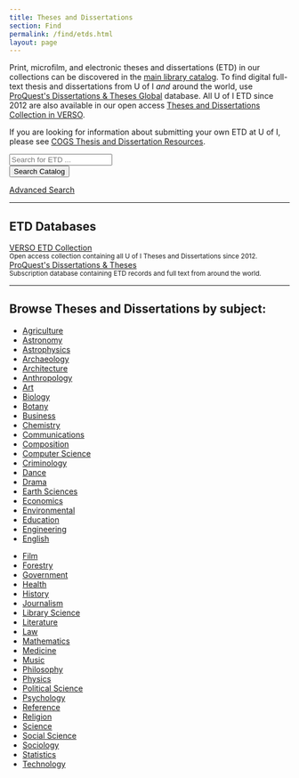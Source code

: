 ```yaml
---
title: Theses and Dissertations
section: Find
permalink: /find/etds.html
layout: page
---
```


Print, microfilm, and electronic theses and dissertations (ETD) in our collections can be discovered in the <a href="https://alliance-uidaho.primo.exlibrisgroup.com/discovery/search?pfilter=rtype,exact,dissertations,AND&tab=Everything&search_scope=DN_and_CI&vid=01ALLIANCE_UID:UID&mode=advanced">main library catalog</a>. To find digital full-text thesis and dissertations from U of I *and* around the world, use <a href="https://uidaho.idm.oclc.org/login?url=https://search.proquest.com/pqdtglobal/index?accountid=14551" target="_blank" rel="noopener">ProQuest's Dissertations & Theses Global</a> database. All U of I ETD since 2012 are also available in our open access <a href="https://verso.uidaho.edu/esploro/search/collections/UI-Theses-and-Dissertations/etds?institution=01ALLIANCE_UID" target="_blank" rel="noopener">Theses and Dissertations Collection in VERSO</a>.

If you are looking for information about submitting your own ETD at U of I, please see <a href="https://www.uidaho.edu/cogs/resources/student-resources/thesis-dissertation" target="_blank" rel="noopener">COGS Thesis and Dissertation Resources</a>.

<div class="card mb-4 searchcontainer">
    <div class="card-body">
        <script>
        function primo_search() {
            var query = document.getElementById("primo-search").value;
            window.open("https://alliance-uidaho.primo.exlibrisgroup.com/discovery/search?pfilter=rtype,exact,dissertations,AND&tab=Everything&search_scope=DN_and_CI&vid=01ALLIANCE_UID:UID&mode=advanced&query=any,contains," + encodeURIComponent(query), "_self" );
        }
        </script>
        <form class="mt-4" role="search" onsubmit="primo_search(); return false;">
            <div class="row g-2 justify-content-center">
                <div class="col-10 col-md-6"><input id="primo-search" class="form-control form-control-lg mb-2" type="search" placeholder="Search for ETD ..." aria-label="Search for Dissertations and Theses"></div>
                <div class="col-10 col-md-2"><button class="btn btn-lg btn-pride-gold text-dark w-100 mb-2" type="submit"><span class="fas fa-search"></span><span class="visually-hidden">Search Catalog</span></button></div>
            </div>
        </form>
        <div class="text-center"><a href="https://alliance-uidaho.primo.exlibrisgroup.com/discovery/search?vid=01ALLIANCE_UID:UID&mode=advanced" class="text-white">Advanced Search</a></div>
    </div>
</div>

--------

## ETD Databases 

<div class="row mb-4">
    <div class="col-md-6">
        <div class="card card-body">
            <a href="https://verso.uidaho.edu/esploro/search/collections/UI-Theses-and-Dissertations/etds?institution=01ALLIANCE_UID" class="btn btn-outline-pride-gold" >VERSO ETD Collection</a>
            <br>
            <small>Open access collection containing all U of I Theses and Dissertations since 2012.</small>
        </div>
    </div>
    <div class="col-md-6">
        <div class="card card-body">
            <a href="https://uidaho.idm.oclc.org/login?url=https://search.proquest.com/pqdtglobal/index?accountid=14551" class="btn btn-outline-pride-gold" >ProQuest's Dissertations &amp; Theses</a>
            <br>
            <small>Subscription database containing ETD records and full text from around the world.</small>
        </div>
    </div>
</div>

--------

## Browse Theses and Dissertations by subject:

<div class="row">
    <div class="col-md-6">
        <ul class="">
            <li><a href="https://alliance-uidaho.primo.exlibrisgroup.com/discovery/search?query=sub,contains,Agriculture,AND&pfilter=rtype,exact,dissertations,AND&tab=Everything&search_scope=DN_and_CI&vid=01ALLIANCE_UID:UID&mode=advanced">Agriculture</a></li>
            <li><a href="https://alliance-uidaho.primo.exlibrisgroup.com/discovery/search?query=sub,contains,Astronomy,AND&pfilter=rtype,exact,dissertations,AND&tab=Everything&search_scope=DN_and_CI&vid=01ALLIANCE_UID:UID&mode=advanced">Astronomy</a></li>
            <li><a href="https://alliance-uidaho.primo.exlibrisgroup.com/discovery/search?query=sub,contains,Astrophysics,AND&pfilter=rtype,exact,dissertations,AND&tab=Everything&search_scope=DN_and_CI&vid=01ALLIANCE_UID:UID&mode=advanced">Astrophysics</a></li>
            <li><a href="https://alliance-uidaho.primo.exlibrisgroup.com/discovery/search?query=sub,contains,Archaeology,AND&pfilter=rtype,exact,dissertations,AND&tab=Everything&search_scope=DN_and_CI&vid=01ALLIANCE_UID:UID&mode=advanced">Archaeology</a></li>
            <li><a href="https://alliance-uidaho.primo.exlibrisgroup.com/discovery/search?query=sub,contains,Architecture,AND&pfilter=rtype,exact,dissertations,AND&tab=Everything&search_scope=DN_and_CI&vid=01ALLIANCE_UID:UID&mode=advanced">Architecture</a></li>
            <li><a href="https://alliance-uidaho.primo.exlibrisgroup.com/discovery/search?query=sub,contains,Anthropology,AND&pfilter=rtype,exact,dissertations,AND&tab=Everything&search_scope=DN_and_CI&vid=01ALLIANCE_UID:UID&mode=advanced">Anthropology</a></li>
            <li><a href="https://alliance-uidaho.primo.exlibrisgroup.com/discovery/search?query=sub,contains,Art,AND&pfilter=rtype,exact,dissertations,AND&tab=Everything&search_scope=DN_and_CI&vid=01ALLIANCE_UID:UID&mode=advanced">Art</a></li>
            <li><a href="https://alliance-uidaho.primo.exlibrisgroup.com/discovery/search?query=sub,contains,Biology,AND&pfilter=rtype,exact,dissertations,AND&tab=Everything&search_scope=DN_and_CI&vid=01ALLIANCE_UID:UID&mode=advanced">Biology</a></li>
            <li><a href="https://alliance-uidaho.primo.exlibrisgroup.com/discovery/search?query=sub,contains,Botany,AND&pfilter=rtype,exact,dissertations,AND&tab=Everything&search_scope=DN_and_CI&vid=01ALLIANCE_UID:UID&mode=advanced">Botany</a></li>
            <li><a href="https://alliance-uidaho.primo.exlibrisgroup.com/discovery/search?query=sub,contains,Business,AND&pfilter=rtype,exact,dissertations,AND&tab=Everything&search_scope=DN_and_CI&vid=01ALLIANCE_UID:UID&mode=advanced">Business</a></li>
            <li><a href="https://alliance-uidaho.primo.exlibrisgroup.com/discovery/search?query=sub,contains,Chemistry,AND&pfilter=rtype,exact,dissertations,AND&tab=Everything&search_scope=DN_and_CI&vid=01ALLIANCE_UID:UID&mode=advanced">Chemistry</a></li>
            <li><a href="https://alliance-uidaho.primo.exlibrisgroup.com/discovery/search?query=sub,contains,Communications,AND&pfilter=rtype,exact,dissertations,AND&tab=Everything&search_scope=DN_and_CI&vid=01ALLIANCE_UID:UID&mode=advanced">Communications</a></li>
            <li><a href="https://alliance-uidaho.primo.exlibrisgroup.com/discovery/search?query=sub,contains,Composition,AND&pfilter=rtype,exact,dissertations,AND&tab=Everything&search_scope=DN_and_CI&vid=01ALLIANCE_UID:UID&mode=advanced">Composition</a></li>
            <li><a href="https://alliance-uidaho.primo.exlibrisgroup.com/discovery/search?query=sub,contains,Computer+Science,AND&pfilter=rtype,exact,dissertations,AND&tab=Everything&search_scope=DN_and_CI&vid=01ALLIANCE_UID:UID&mode=advanced">Computer Science</a></li>
            <li><a href="https://alliance-uidaho.primo.exlibrisgroup.com/discovery/search?query=sub,contains,Criminology,AND&pfilter=rtype,exact,dissertations,AND&tab=Everything&search_scope=DN_and_CI&vid=01ALLIANCE_UID:UID&mode=advanced">Criminology</a></li>
            <li><a href="https://alliance-uidaho.primo.exlibrisgroup.com/discovery/search?query=sub,contains,Dance,AND&pfilter=rtype,exact,dissertations,AND&tab=Everything&search_scope=DN_and_CI&vid=01ALLIANCE_UID:UID&mode=advanced">Dance</a></li>
            <li><a href="https://alliance-uidaho.primo.exlibrisgroup.com/discovery/search?query=sub,contains,Drama,AND&pfilter=rtype,exact,dissertations,AND&tab=Everything&search_scope=DN_and_CI&vid=01ALLIANCE_UID:UID&mode=advanced">Drama</a></li>
            <li><a href="https://alliance-uidaho.primo.exlibrisgroup.com/discovery/search?query=sub,contains,Earth+Sciences,AND&pfilter=rtype,exact,dissertations,AND&tab=Everything&search_scope=DN_and_CI&vid=01ALLIANCE_UID:UID&mode=advanced">Earth Sciences</a></li>
            <li><a href="https://alliance-uidaho.primo.exlibrisgroup.com/discovery/search?query=sub,contains,Economics,AND&pfilter=rtype,exact,dissertations,AND&tab=Everything&search_scope=DN_and_CI&vid=01ALLIANCE_UID:UID&mode=advanced">Economics</a></li>
            <li><a href="https://alliance-uidaho.primo.exlibrisgroup.com/discovery/search?query=sub,contains,Environmental,AND&pfilter=rtype,exact,dissertations,AND&tab=Everything&search_scope=DN_and_CI&vid=01ALLIANCE_UID:UID&mode=advanced">Environmental</a></li>
            <li><a href="https://alliance-uidaho.primo.exlibrisgroup.com/discovery/search?query=sub,contains,Education,AND&pfilter=rtype,exact,dissertations,AND&tab=Everything&search_scope=DN_and_CI&vid=01ALLIANCE_UID:UID&mode=advanced">Education</a></li>
            <li><a href="https://alliance-uidaho.primo.exlibrisgroup.com/discovery/search?query=sub,contains,Engineering,AND&pfilter=rtype,exact,dissertations,AND&tab=Everything&search_scope=DN_and_CI&vid=01ALLIANCE_UID:UID&mode=advanced">Engineering</a></li>
            <li><a href="https://alliance-uidaho.primo.exlibrisgroup.com/discovery/search?query=sub,contains,English,AND&pfilter=rtype,exact,dissertations,AND&tab=Everything&search_scope=DN_and_CI&vid=01ALLIANCE_UID:UID&mode=advanced">English</a></li>
        </ul>
    </div>
    <div class="col-md-6">
        <ul class="">
            <li><a href="https://alliance-uidaho.primo.exlibrisgroup.com/discovery/search?query=sub,contains,Film,AND&pfilter=rtype,exact,dissertations,AND&tab=Everything&search_scope=DN_and_CI&vid=01ALLIANCE_UID:UID&mode=advanced">Film</a></li>
            <li><a href="https://alliance-uidaho.primo.exlibrisgroup.com/discovery/search?query=sub,contains,Forestry,AND&pfilter=rtype,exact,dissertations,AND&tab=Everything&search_scope=DN_and_CI&vid=01ALLIANCE_UID:UID&mode=advanced">Forestry</a></li>
            <li><a href="https://alliance-uidaho.primo.exlibrisgroup.com/discovery/search?query=sub,contains,Government,AND&pfilter=rtype,exact,dissertations,AND&tab=Everything&search_scope=DN_and_CI&vid=01ALLIANCE_UID:UID&mode=advanced">Government</a></li>
            <li><a href="https://alliance-uidaho.primo.exlibrisgroup.com/discovery/search?query=sub,contains,Health,AND&pfilter=rtype,exact,dissertations,AND&tab=Everything&search_scope=DN_and_CI&vid=01ALLIANCE_UID:UID&mode=advanced">Health</a></li>
            <li><a href="https://alliance-uidaho.primo.exlibrisgroup.com/discovery/search?query=sub,contains,History,AND&pfilter=rtype,exact,dissertations,AND&tab=Everything&search_scope=DN_and_CI&vid=01ALLIANCE_UID:UID&mode=advanced">History</a></li>
            <li><a href="https://alliance-uidaho.primo.exlibrisgroup.com/discovery/search?query=sub,contains,Journalism,AND&pfilter=rtype,exact,dissertations,AND&tab=Everything&search_scope=DN_and_CI&vid=01ALLIANCE_UID:UID&mode=advanced">Journalism</a></li>
            <li><a href="https://alliance-uidaho.primo.exlibrisgroup.com/discovery/search?query=sub,contains,Library+Science,AND&pfilter=rtype,exact,dissertations,AND&tab=Everything&search_scope=DN_and_CI&vid=01ALLIANCE_UID:UID&mode=advanced">Library Science</a></li>
            <li><a href="https://alliance-uidaho.primo.exlibrisgroup.com/discovery/search?query=sub,contains,Literature,AND&pfilter=rtype,exact,dissertations,AND&tab=Everything&search_scope=DN_and_CI&vid=01ALLIANCE_UID:UID&mode=advanced">Literature</a></li>
            <li><a href="https://alliance-uidaho.primo.exlibrisgroup.com/discovery/search?query=sub,contains,Law,AND&pfilter=rtype,exact,dissertations,AND&tab=Everything&search_scope=DN_and_CI&vid=01ALLIANCE_UID:UID&mode=advanced">Law</a></li>
            <li><a href="https://alliance-uidaho.primo.exlibrisgroup.com/discovery/search?query=sub,contains,Mathematics,AND&pfilter=rtype,exact,dissertations,AND&tab=Everything&search_scope=DN_and_CI&vid=01ALLIANCE_UID:UID&mode=advanced">Mathematics</a></li>
            <li><a href="https://alliance-uidaho.primo.exlibrisgroup.com/discovery/search?query=sub,contains,Medicine,AND&pfilter=rtype,exact,dissertations,AND&tab=Everything&search_scope=DN_and_CI&vid=01ALLIANCE_UID:UID&mode=advanced">Medicine</a></li>
            <li><a href="https://alliance-uidaho.primo.exlibrisgroup.com/discovery/search?query=sub,contains,Music,AND&pfilter=rtype,exact,dissertations,AND&tab=Everything&search_scope=DN_and_CI&vid=01ALLIANCE_UID:UID&mode=advanced">Music</a></li>
            <li><a href="https://alliance-uidaho.primo.exlibrisgroup.com/discovery/search?query=sub,contains,Philosophy,AND&pfilter=rtype,exact,dissertations,AND&tab=Everything&search_scope=DN_and_CI&vid=01ALLIANCE_UID:UID&mode=advanced">Philosophy</a></li>
            <li><a href="https://alliance-uidaho.primo.exlibrisgroup.com/discovery/search?query=sub,contains,Physics,AND&pfilter=rtype,exact,dissertations,AND&tab=Everything&search_scope=DN_and_CI&vid=01ALLIANCE_UID:UID&mode=advanced">Physics</a></li>
            <li><a href="https://alliance-uidaho.primo.exlibrisgroup.com/discovery/search?query=sub,contains,Political+Science,AND&pfilter=rtype,exact,dissertations,AND&tab=Everything&search_scope=DN_and_CI&vid=01ALLIANCE_UID:UID&mode=advanced">Political Science</a></li>
            <li><a href="https://alliance-uidaho.primo.exlibrisgroup.com/discovery/search?query=sub,contains,Psychology,AND&pfilter=rtype,exact,dissertations,AND&tab=Everything&search_scope=DN_and_CI&vid=01ALLIANCE_UID:UID&mode=advanced">Psychology</a></li>
            <li><a href="https://alliance-uidaho.primo.exlibrisgroup.com/discovery/search?query=sub,contains,Reference,AND&pfilter=rtype,exact,dissertations,AND&tab=Everything&search_scope=DN_and_CI&vid=01ALLIANCE_UID:UID&mode=advanced">Reference</a></li>
            <li><a href="https://alliance-uidaho.primo.exlibrisgroup.com/discovery/search?query=sub,contains,Religion,AND&pfilter=rtype,exact,dissertations,AND&tab=Everything&search_scope=DN_and_CI&vid=01ALLIANCE_UID:UID&mode=advanced">Religion</a></li>
            <li><a href="https://alliance-uidaho.primo.exlibrisgroup.com/discovery/search?query=sub,contains,Science,AND&pfilter=rtype,exact,dissertations,AND&tab=Everything&search_scope=DN_and_CI&vid=01ALLIANCE_UID:UID&mode=advanced">Science</a></li>
            <li><a href="https://alliance-uidaho.primo.exlibrisgroup.com/discovery/search?query=sub,contains,Social+Science,AND&pfilter=rtype,exact,dissertations,AND&tab=Everything&search_scope=DN_and_CI&vid=01ALLIANCE_UID:UID&mode=advanced">Social Science</a></li>
            <li><a href="https://alliance-uidaho.primo.exlibrisgroup.com/discovery/search?query=sub,contains,Sociology,AND&pfilter=rtype,exact,dissertations,AND&tab=Everything&search_scope=DN_and_CI&vid=01ALLIANCE_UID:UID&mode=advanced">Sociology</a></li>
            <li><a href="https://alliance-uidaho.primo.exlibrisgroup.com/discovery/search?query=sub,contains,Statistics,AND&pfilter=rtype,exact,dissertations,AND&tab=Everything&search_scope=DN_and_CI&vid=01ALLIANCE_UID:UID&mode=advanced">Statistics</a></li>
            <li><a href="https://alliance-uidaho.primo.exlibrisgroup.com/discovery/search?query=sub,contains,Technology,AND&pfilter=rtype,exact,dissertations,AND&tab=Everything&search_scope=DN_and_CI&vid=01ALLIANCE_UID:UID&mode=advanced">Technology</a></li>
        </ul>
    </div>
</div>
